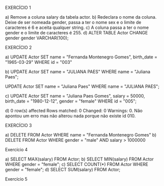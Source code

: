 EXERCÍCIO 1

a) Remove a coluna salary da tabela actor. 
b) Redeclara o nome da coluna. Deixe de ser nomeada gender, passa a ter o nome sex e o limite de caracteres é 6 e aceita qualquer string.
c) A coluna passa a ter o nome gender e o limite de caracteres é 255.
d) ALTER TABLE Actor CHANGE gender gender VARCHAR(100);

EXERCÍCIO 2

a) UPDATE Actor
SET name = "Fernanda Montenegro Gomes", birth_date = "1965-03-29"
WHERE id = "003"

b) UPDATE Actor
SET name = "JULIANA PAES" 
WHERE name = "Juliana Paes";

UPDATE Actor
SET name = "Juliana Paes" 
WHERE name = "JULIANA PAES";

c) UPDATE Actor 
SET name = "Juliana Paes Gomes", salary = 50000, birth_date = "1980-12-12", gender = "female"
WHERE id = "005";

d) 0 row(s) affected Rows matched: 0  Changed: 0  Warnings: 0. Não apontou um erro mas não alterou nada porque não existe id 010.

EXERCÍCIO 3

a) DELETE FROM Actor WHERE name = "Fernanda Montenegro Gomes"
b) DELETE FROM Actor WHERE gender = "male" AND salary > 1000000

Exercício 4

a) SELECT MAX(salary) FROM Actor;
b) SELECT MIN(salary) FROM Actor WHERE gender = "female";
c) SELECT COUNT(*) FROM Actor WHERE gender = "female";
d) SELECT SUM(salary) FROM Actor;

Exercício 5